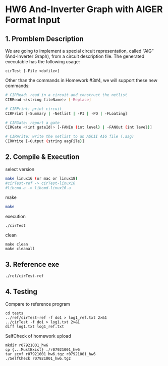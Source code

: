 # HW6 And-Inverter Graph with AIGER Format Input

## 1. Promblem Description
We are going to implement a special circuit representation, called “AIG” (And-Inverter Graph), from a circuit description file. The generated executable has the following usage:
```
cirTest [-File <dofile>]
```
Other than the commands in Homework #3#4, we will support these new commands:
```sh
# CIRRead: read in a circuit and construct the netlist
CIRRead <(string fileName)> [-Replace]

# CIRPrint: print circuit
CIRPrint [-Summary | -Netlist | -PI | -PO | -FLoating]

# CIRGate: report a gate
CIRGate <(int gateId)> [-FANIn (int level) | -FANOut (int level)]

# CIRWrite: write the netlist to an ASCII AIG file (.aag)
CIRWrite [-Output (string aagFile)]
```

## 2. Compile & Execution

select version
```sh
make linux16 (or mac or linux18)
#cirTest-ref -> cirTest-linux16
#libcmd.a -> libcmd-linux16.a
```
make 
```sh
make
```
execution
```
./cirTest
```
clean
```
make clean
make cleanall
```

## 3. Reference exe
```sh
./ref/cirTest-ref
```

## 4. Testing

Compare to reference program
```
cd tests
../ref/cirTest-ref -f do1 > log1_ref.txt 2>&1
../cirTest -f do1 > log1.txt 2>&1
diff log1.txt log1_ref.txt
```
SelfCheck of homework upload
```
mkdir r07921001_hw6
cp {...MustExist} ./r07921001_hw6
tar zcvf r07921001_hw6.tgz r07921001_hw6
./SelfCheck r07921001_hw6.tgz
```
